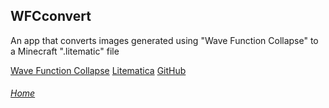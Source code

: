 ## WFCconvert
An app that converts images generated using "Wave Function Collapse" to a Minecraft ".litematic" file

[Wave Function Collapse](https://github.com/mxgmn/WaveFunctionCollapse)
[Litematica](https://www.curseforge.com/minecraft/mc-mods/litematica)
[GitHub](https://github.com/EnergitCZ/WFCconvert)

###### [Home](https://energitcz.github.io)